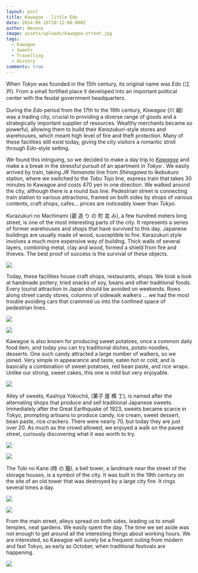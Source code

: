 ```yaml
---
layout: post
title: Kawagoe - little Edo
date: 2014-09-16T20:12:00.000Z
author: Nevena
image: assets/uploads/kawagoe-street.jpg
tags:
  - Kawagoe
  - Sweets
  - Travelling
  - History
comments: true
---
```

When  *Tokyo*  was founded in the 15th century, its original name was  *Edo*  (江 戸). From a small fortified place it developed into an important political center with the feudal government headquarters. 

During the  *Edo*  period from the 17th to the 19th century, *Kawagoe* (川 越) was a trading city, crucial to providing a diverse range of goods and a strategically important supplier of resources. Wealthy merchants  became so powerful, allowing them to build their  *Karazukuri*-style stores and warehouses, which meant high level of fire and theft protection. Many of these facilities still exist today, giving the city visitors a romantic stroll  through *Edo*-style setting.

We found this intriguing, so we decided to make a day trip to *[Kawagoe](http://www.koedo.or.jp/foreign/english/)* and make a a break in the stressful pursuit of an apartment in  *Tokyo* . We easily arrived by train, taking *JR Yamanote* line from *Shinagawa*  to  *Ikebukuro*  station, where we switched to the  *Tobu Tojo*  line, express train that takes 30 minutes to Kawagoe and costs 470 yen in one direction. We walked around the city, although there is a round bus line. Pedestrian street is connecting train station to various  attractions, framed on both sides by shops of various contents, craft shops, cafes... prices are noticeably lower than  *Tokyo*.

<!--page-->


Kurazukuri no Machinami (蔵 造 り の 町 並 み), a few hundred meters long street, is one of the most interesting parts of the city. It represents a series of former warehouses and shops that have survived to this day. Japanese buildings are usually made of wood, susceptible to fire. Karazukuri style involves a much more expensive way of building. Thick walls of several layers, combining metal, clay and wood, formed a shield from fire and thieves. The best proof of success is the survival of these objects.

![](/assets/uploads/kawagoe-building-1.jpg)

Today, these facilities house craft shops, restaurants, shops. We took a look at handmade pottery, tried snacks of soy, beans and other traditional foods. Every tourist attraction in Japan should be avoided on weekends. Rows along street candy stores, columns of sidewalk walkers ... we had the most trouble avoiding cars that crammed us into the confined space of pedestrian lines.

![](/assets/uploads/kawagoe-street-1.jpg)

![](/assets/uploads/kawagoe-building-2.jpg)

<!--page-->

Kawagoe is also known for producing sweet potatoes, once a common daily food item, and today you can try traditional dishes, potato noodles, desserts. One such candy attracted a large number of walkers, so we joined. Very simple in appearance and taste, eaten hot or cold, and is basically a combination of sweet potatoes, red bean paste, and rice wraps. Unlike our strong, sweet cakes, this one is mild but very enjoyable.

![](/assets/uploads/kawagoe-sweets.jpg)

Alley of sweets, Kashiya Yokochō, (菓子 屋 横 丁), is named after the alternating shops that produce and sell traditional Japanese sweets. Immediately after the Great Earthquake of 1923, sweets became scarce in Tokyo, prompting artisans to produce candy, ice cream, sweet dessert, bean paste, rice crackers. There were nearly 70, but today they are just over 20. As much as the crowd allowed, we enjoyed a walk on the paved street, curiously discovering what it was worth to try.

![](/assets/uploads/kawagoe-sweets-2.jpg)

![](/assets/uploads/kawagoe-street-2.jpg)

<!--page-->

The Toki no Kane (時 の 鐘), a bell tower, a landmark near the street of the storage houses, is a symbol of the city. It was built in the 19th century on the site of an old tower that was destroyed by a large city fire. It rings several times a day.

![](/assets/uploads/kawagoe-building-3.jpg)

![](/assets/uploads/kawagoe-jinja-1.jpg)

From the main street, alleys spread on both sides, leading us to small temples, neat gardens. We easily spent the day. The time we set aside was not enough to get around all the interesting things about working hours. We are interested, so Kawagoe will surely be a frequent outing from modern and fast Tokyo, as early as October, when traditional festivals are happening.

![](/assets/uploads/kawagoe-garden-1.jpg)